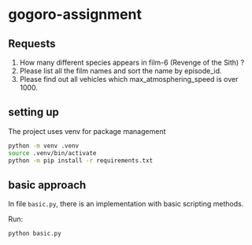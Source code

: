 # gogoro-assignment

## Requests

1. How many different species appears in film-6 (Revenge of the Sith) ?
2. Please list all the film names and sort the name by episode_id.
3. Please find out all vehicles which max_atmosphering_speed is over 1000.

## setting up

The project uses venv for package management

```bash
python -m venv .venv
source .venv/bin/activate
python -m pip install -r requirements.txt
```

## basic approach

In file `basic.py`, there is an implementation with basic scripting methods.

Run:

```bash
python basic.py
```
